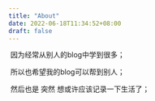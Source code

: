 ```yaml
---
title: "About"
date: 2022-06-18T11:34:52+08:00
draft: false
---
```


​	因为经常从别人的blog中学到很多；

​	所以也希望我的blog可以帮到别人；

​	然后也是 突然 想或许应该记录一下生活了；